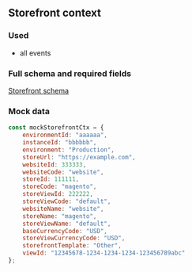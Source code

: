 ## Storefront context 

### Used

-   all events

### Full schema and required fields

[Storefront schema](../../../packages/storefront-events-sdk/src/types/schemas/storefrontInstance.ts)

### Mock data

```javascript
const mockStorefrontCtx = {
    environmentId: "aaaaaa",
    instanceId: "bbbbbb",
    environment: "Production",
    storeUrl: "https://example.com",
    websiteId: 333333,
    websiteCode: "website",
    storeId: 111111,
    storeCode: "magento",
    storeViewId: 222222,
    storeViewCode: "default",
    websiteName: "website",
    storeName: "magento",
    storeViewName: "default",
    baseCurrencyCode: "USD",
    storeViewCurrencyCode: "USD",
    storefrontTemplate: "Other",
    viewId: "12345678-1234-1234-1234-123456789abc"
};
```
